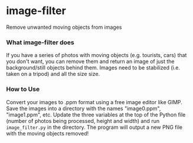 # image-filter
Remove unwanted moving objects from images

### What image-filter does
If you have a series of photos with moving objects (e.g. tourists, cars) that you don't want, you can remove them and return an image of just the background/still objects behind them. Images need to be stabilized (i.e. taken on a tripod) and all the size size.

### How to Use
Convert your images to .ppm format using a free image editor like GIMP. Save the images into a directory with the names "image0.ppm", "image1.ppm", etc. Update the three variables at the top of the Python file (number of photos being processed, height and width) and run `image_filter.py` in the directory. The program will output a new PNG file with the moving objects removed!
